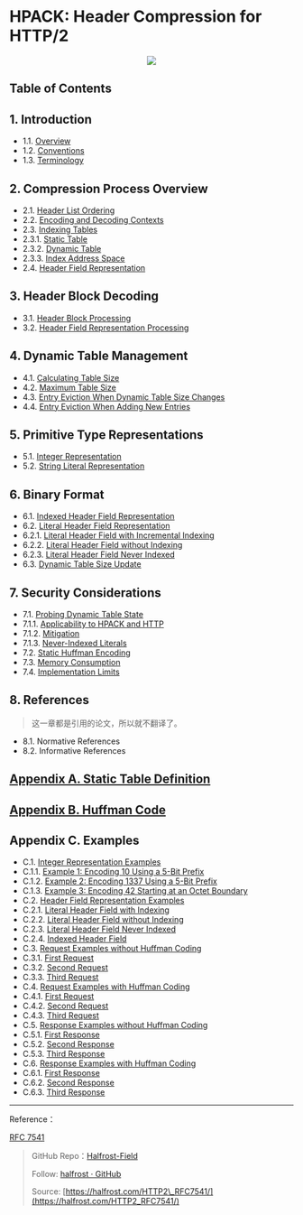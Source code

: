 # HPACK: Header Compression for HTTP/2


<p align='center'>
<img src='https://img.halfrost.com/Blog/ArticleImage/134_0.jpg'>
</p>


## Table of Contents

## 1. Introduction
   
- 1.1. [Overview](https://github.com/halfrost/Halfrost-Field/blob/master/contents/Protocol/HTTP:2_Header-Compression.md#1-%E6%80%BB%E8%A7%88)
- 1.2. [Conventions](https://github.com/halfrost/Halfrost-Field/blob/master/contents/Protocol/HTTP:2_Header-Compression.md#2-%E7%BA%A6%E5%AE%9A)
- 1.3. [Terminology](https://github.com/halfrost/Halfrost-Field/blob/master/contents/Protocol/HTTP:2_Header-Compression.md#3-%E6%9C%AF%E8%AF%AD)

## 2. Compression Process Overview

- 2.1. [Header List Ordering](https://github.com/halfrost/Halfrost-Field/blob/master/contents/Protocol/HTTP:2_Header-Compression.md#1-header-list-ordering)
- 2.2. [Encoding and Decoding Contexts](https://github.com/halfrost/Halfrost-Field/blob/master/contents/Protocol/HTTP:2_Header-Compression.md#2-encoding-and-decoding-contexts) 
- 2.3. [Indexing Tables](https://github.com/halfrost/Halfrost-Field/blob/master/contents/Protocol/HTTP:2_Header-Compression.md#3-indexing-tables) 
- 2.3.1. [Static Table](https://github.com/halfrost/Halfrost-Field/blob/master/contents/Protocol/HTTP:2_Header-Compression.md#1-静态表)
- 2.3.2. [Dynamic Table](https://github.com/halfrost/Halfrost-Field/blob/master/contents/Protocol/HTTP:2_Header-Compression.md#2-%E5%8A%A8%E6%80%81%E8%A1%A8) 
- 2.3.3. [Index Address Space](https://github.com/halfrost/Halfrost-Field/blob/master/contents/Protocol/HTTP:2_Header-Compression.md#3-%E7%B4%A2%E5%BC%95%E5%9C%B0%E5%9D%80%E7%A9%BA%E9%97%B4)
- 2.4. [Header Field Representation](https://github.com/halfrost/Halfrost-Field/blob/master/contents/Protocol/HTTP:2_Header-Compression.md#4-header-field-representation) 
   
## 3. Header Block Decoding

- 3.1. [Header Block Processing](https://github.com/halfrost/Halfrost-Field/blob/master/contents/Protocol/HTTP:2_Header-Compression.md#1-header-block-processing) 
- 3.2. [Header Field Representation Processing](https://github.com/halfrost/Halfrost-Field/blob/master/contents/Protocol/HTTP:2_Header-Compression.md#2-header-field-representation-processing) 
      

## 4. Dynamic Table Management

- 4.1. [Calculating Table Size](https://github.com/halfrost/Halfrost-Field/blob/master/contents/Protocol/HTTP:2_Header-Compression.md#1-calculating-table-size)
- 4.2. [Maximum Table Size](https://github.com/halfrost/Halfrost-Field/blob/master/contents/Protocol/HTTP:2_Header-Compression.md#2-maximum-table-size)
- 4.3. [Entry Eviction When Dynamic Table Size Changes](https://github.com/halfrost/Halfrost-Field/blob/master/contents/Protocol/HTTP:2_Header-Compression.md#3-entry-eviction-when-dynamic-table-size-changes)
- 4.4. [Entry Eviction When Adding New Entries](https://github.com/halfrost/Halfrost-Field/blob/master/contents/Protocol/HTTP:2_Header-Compression.md#4-entry-eviction-when-adding-new-entries) 


## 5. Primitive Type Representations

- 5.1. [Integer Representation](https://github.com/halfrost/Halfrost-Field/blob/master/contents/Protocol/HTTP:2_Header-Compression.md#1-integer-representation) 
- 5.2. [String Literal Representation](https://github.com/halfrost/Halfrost-Field/blob/master/contents/Protocol/HTTP:2_Header-Compression.md#2-string-literal-representation)

## 6. Binary Format

- 6.1. [Indexed Header Field Representation](https://github.com/halfrost/Halfrost-Field/blob/master/contents/Protocol/HTTP:2_Header-Compression.md#1-%E7%B4%A2%E5%BC%95-header-%E5%AD%97%E6%AE%B5%E8%A1%A8%E7%A4%BA)
- 6.2. [Literal Header Field Representation](https://github.com/halfrost/Halfrost-Field/blob/master/contents/Protocol/HTTP:2_Header-Compression.md#2-%E5%AD%97%E9%9D%A2-header-%E5%AD%97%E6%AE%B5%E6%A0%87%E8%AF%86)
- 6.2.1. [Literal Header Field with Incremental Indexing](https://github.com/halfrost/Halfrost-Field/blob/master/contents/Protocol/HTTP:2_Header-Compression.md#1-%E5%B8%A6%E5%A2%9E%E9%87%8F%E7%B4%A2%E5%BC%95%E7%9A%84%E5%AD%97%E9%9D%A2-header-%E5%AD%97%E6%AE%B5)
- 6.2.2. [Literal Header Field without Indexing](https://github.com/halfrost/Halfrost-Field/blob/master/contents/Protocol/HTTP:2_Header-Compression.md#2-%E4%B8%8D%E5%B8%A6%E7%B4%A2%E5%BC%95%E7%9A%84%E5%AD%97%E9%9D%A2-header-%E5%AD%97%E6%AE%B5)
- 6.2.3. [Literal Header Field Never Indexed](https://github.com/halfrost/Halfrost-Field/blob/master/contents/Protocol/HTTP:2_Header-Compression.md#3-%E4%BB%8E%E4%B8%8D%E7%B4%A2%E5%BC%95%E7%9A%84%E5%AD%97%E9%9D%A2-header-%E5%AD%97%E6%AE%B5)
- 6.3. [Dynamic Table Size Update](https://github.com/halfrost/Halfrost-Field/blob/master/contents/Protocol/HTTP:2_Header-Compression.md#3-%E5%8A%A8%E6%80%81%E8%A1%A8%E5%A4%A7%E5%B0%8F%E6%9B%B4%E6%96%B0) 
      
      
## 7. Security Considerations

- 7.1. [Probing Dynamic Table State](https://github.com/halfrost/Halfrost-Field/blob/master/contents/Protocol/HTTP:2_Header-Compression.md#1-%E6%8E%A2%E6%B5%8B%E5%8A%A8%E6%80%81%E8%A1%A8%E7%8A%B6%E6%80%81)
- 7.1.1. [Applicability to HPACK and HTTP](https://github.com/halfrost/Halfrost-Field/blob/master/contents/Protocol/HTTP:2_Header-Compression.md#1-%E9%80%82%E7%94%A8%E4%BA%8E-hpack-%E5%92%8C-http)
- 7.1.2. [Mitigation](https://github.com/halfrost/Halfrost-Field/blob/master/contents/Protocol/HTTP:2_Header-Compression.md#2-%E5%87%8F%E8%BD%BB)
- 7.1.3. [Never-Indexed Literals](https://github.com/halfrost/Halfrost-Field/blob/master/contents/Protocol/HTTP:2_Header-Compression.md#3-%E6%B0%B8%E4%B8%8D%E7%B4%A2%E5%BC%95%E7%9A%84%E5%AD%97%E9%9D%A2)
- 7.2. [Static Huffman Encoding](https://github.com/halfrost/Halfrost-Field/blob/master/contents/Protocol/HTTP:2_Header-Compression.md#2-%E9%9D%99%E6%80%81%E9%9C%8D%E5%A4%AB%E6%9B%BC%E7%BC%96%E7%A0%81)
- 7.3. [Memory Consumption](https://github.com/halfrost/Halfrost-Field/blob/master/contents/Protocol/HTTP:2_Header-Compression.md#3-%E5%86%85%E5%AD%98%E7%AE%A1%E7%90%86)
- 7.4. [Implementation Limits](https://github.com/halfrost/Halfrost-Field/blob/master/contents/Protocol/HTTP:2_Header-Compression.md#4-%E5%AE%9E%E7%8E%B0%E6%96%B9%E7%9A%84%E9%99%90%E5%88%B6)
      
      
## 8. References

> 这一章都是引用的论文，所以就不翻译了。

- 8.1. Normative References
- 8.2. Informative References
      
      
## [Appendix A. Static Table Definition](https://github.com/halfrost/Halfrost-Field/blob/master/contents/Protocol/HTTP:2_HPACK-Example.md#%E4%B8%80-%E9%9D%99%E6%80%81%E8%A1%A8%E5%AE%9A%E4%B9%89)


## [Appendix B. Huffman Code](https://github.com/halfrost/Halfrost-Field/blob/master/contents/Protocol/HTTP:2_HPACK-Example.md#%E4%BA%8C-%E9%9C%8D%E5%A4%AB%E6%9B%BC%E7%BC%96%E7%A0%81)



## Appendix C. Examples

- C.1. [Integer Representation Examples](https://github.com/halfrost/Halfrost-Field/blob/master/contents/Protocol/HTTP:2_HPACK-Example.md#1-%E6%95%B4%E6%95%B0%E8%A1%A8%E7%A4%BA%E7%9A%84%E7%A4%BA%E4%BE%8B) 
- C.1.1. [Example 1: Encoding 10 Using a 5-Bit Prefix](https://github.com/halfrost/Halfrost-Field/blob/master/contents/Protocol/HTTP:2_HPACK-Example.md#1-%E4%BD%BF%E7%94%A8-5-%E4%BD%8D%E5%89%8D%E7%BC%80%E5%AF%B9-10-%E8%BF%9B%E8%A1%8C%E7%BC%96%E7%A0%81)
- C.1.2. [Example 2: Encoding 1337 Using a 5-Bit Prefix](https://github.com/halfrost/Halfrost-Field/blob/master/contents/Protocol/HTTP:2_HPACK-Example.md#2-%E4%BD%BF%E7%94%A8-5-%E4%BD%8D%E5%89%8D%E7%BC%80%E5%AF%B9-1337-%E8%BF%9B%E8%A1%8C%E7%BC%96%E7%A0%81)
- C.1.3. [Example 3: Encoding 42 Starting at an Octet Boundary](https://github.com/halfrost/Halfrost-Field/blob/master/contents/Protocol/HTTP:2_HPACK-Example.md#3-%E4%BB%8E%E5%85%AB%E4%BD%8D%E5%AD%97%E8%8A%82%E8%BE%B9%E7%95%8C%E5%BC%80%E5%A7%8B%E5%AF%B9-42-%E8%BF%9B%E8%A1%8C%E7%BC%96%E7%A0%81)
- C.2. [Header Field Representation Examples](https://github.com/halfrost/Halfrost-Field/blob/master/contents/Protocol/HTTP:2_HPACK-Example.md#2-header-%E5%AD%97%E6%AE%B5%E8%A1%A8%E7%A4%BA%E7%9A%84%E7%A4%BA%E4%BE%8B)
- C.2.1. [Literal Header Field with Indexing](https://github.com/halfrost/Halfrost-Field/blob/master/contents/Protocol/HTTP:2_HPACK-Example.md#1-%E5%B8%A6%E7%B4%A2%E5%BC%95%E7%9A%84%E5%AD%97%E9%9D%A2-header-%E5%AD%97%E6%AE%B5)
- C.2.2. [Literal Header Field without Indexing](https://github.com/halfrost/Halfrost-Field/blob/master/contents/Protocol/HTTP:2_HPACK-Example.md#2-%E6%B2%A1%E6%9C%89%E7%B4%A2%E5%BC%95%E7%9A%84%E5%AD%97%E9%9D%A2-header-%E5%AD%97%E6%AE%B5)
- C.2.3. [Literal Header Field Never Indexed](https://github.com/halfrost/Halfrost-Field/blob/master/contents/Protocol/HTTP:2_HPACK-Example.md#3-%E4%BB%8E%E4%B8%8D%E7%B4%A2%E5%BC%95%E7%9A%84%E5%AD%97%E9%9D%A2-header-%E5%AD%97%E6%AE%B5)
- C.2.4. [Indexed Header Field](https://github.com/halfrost/Halfrost-Field/blob/master/contents/Protocol/HTTP:2_HPACK-Example.md#4-%E7%B4%A2%E5%BC%95%E7%9A%84-header-%E5%AD%97%E6%AE%B5)
- C.3. [Request Examples without Huffman Coding](https://github.com/halfrost/Halfrost-Field/blob/master/contents/Protocol/HTTP:2_HPACK-Example.md#3-%E6%B2%A1%E6%9C%89%E9%9C%8D%E5%A4%AB%E6%9B%BC%E7%BC%96%E7%A0%81%E8%AF%B7%E6%B1%82%E7%9A%84%E7%A4%BA%E4%BE%8B)
- C.3.1. [First Request](https://github.com/halfrost/Halfrost-Field/blob/master/contents/Protocol/HTTP:2_HPACK-Example.md#1-%E7%AC%AC%E4%B8%80%E4%B8%AA%E8%AF%B7%E6%B1%82)
- C.3.2. [Second Request](https://github.com/halfrost/Halfrost-Field/blob/master/contents/Protocol/HTTP:2_HPACK-Example.md#2-%E7%AC%AC%E4%BA%8C%E4%B8%AA%E8%AF%B7%E6%B1%82) 
- C.3.3. [Third Request](https://github.com/halfrost/Halfrost-Field/blob/master/contents/Protocol/HTTP:2_HPACK-Example.md#3-%E7%AC%AC%E4%B8%89%E4%B8%AA%E8%AF%B7%E6%B1%82)
- C.4. [Request Examples with Huffman Coding](https://github.com/halfrost/Halfrost-Field/blob/master/contents/Protocol/HTTP:2_HPACK-Example.md#4-%E6%9C%89%E9%9C%8D%E5%A4%AB%E6%9B%BC%E7%BC%96%E7%A0%81%E8%AF%B7%E6%B1%82%E7%9A%84%E7%A4%BA%E4%BE%8B) 
- C.4.1. [First Request](https://github.com/halfrost/Halfrost-Field/blob/master/contents/Protocol/HTTP:2_HPACK-Example.md#1-%E7%AC%AC%E4%B8%80%E4%B8%AA%E8%AF%B7%E6%B1%82-1)
- C.4.2. [Second Request](https://github.com/halfrost/Halfrost-Field/blob/master/contents/Protocol/HTTP:2_HPACK-Example.md#2-%E7%AC%AC%E4%BA%8C%E4%B8%AA%E8%AF%B7%E6%B1%82-1)
- C.4.3. [Third Request](https://github.com/halfrost/Halfrost-Field/blob/master/contents/Protocol/HTTP:2_HPACK-Example.md#3-%E7%AC%AC%E4%B8%89%E4%B8%AA%E8%AF%B7%E6%B1%82-1)
- C.5. [Response Examples without Huffman Coding](https://github.com/halfrost/Halfrost-Field/blob/master/contents/Protocol/HTTP:2_HPACK-Example.md#5-%E6%B2%A1%E6%9C%89%E9%9C%8D%E5%A4%AB%E6%9B%BC%E7%BC%96%E7%A0%81%E5%93%8D%E5%BA%94%E7%9A%84%E7%A4%BA%E4%BE%8B)
- C.5.1. [First Response](https://github.com/halfrost/Halfrost-Field/blob/master/contents/Protocol/HTTP:2_HPACK-Example.md#1-%E7%AC%AC%E4%B8%80%E4%B8%AA%E5%93%8D%E5%BA%94) 
- C.5.2. [Second Response](https://github.com/halfrost/Halfrost-Field/blob/master/contents/Protocol/HTTP:2_HPACK-Example.md#2-%E7%AC%AC%E4%BA%8C%E4%B8%AA%E5%93%8D%E5%BA%94)
- C.5.3. [Third Response](https://github.com/halfrost/Halfrost-Field/blob/master/contents/Protocol/HTTP:2_HPACK-Example.md#3-%E7%AC%AC%E4%B8%89%E4%B8%AA%E5%93%8D%E5%BA%94)
- C.6. [Response Examples with Huffman Coding](https://github.com/halfrost/Halfrost-Field/blob/master/contents/Protocol/HTTP:2_HPACK-Example.md#6-%E6%9C%89%E9%9C%8D%E5%A4%AB%E6%9B%BC%E7%BC%96%E7%A0%81%E5%93%8D%E5%BA%94%E7%9A%84%E7%A4%BA%E4%BE%8B)
- C.6.1. [First Response](https://github.com/halfrost/Halfrost-Field/blob/master/contents/Protocol/HTTP:2_HPACK-Example.md#1-%E7%AC%AC%E4%B8%80%E4%B8%AA%E5%93%8D%E5%BA%94-1)
- C.6.2. [Second Response](https://github.com/halfrost/Halfrost-Field/blob/master/contents/Protocol/HTTP:2_HPACK-Example.md#2-%E7%AC%AC%E4%BA%8C%E4%B8%AA%E5%93%8D%E5%BA%94-1)
- C.6.3. [Third Response](https://github.com/halfrost/Halfrost-Field/blob/master/contents/Protocol/HTTP:2_HPACK-Example.md#3-%E7%AC%AC%E4%B8%89%E4%B8%AA%E5%93%8D%E5%BA%94-1)


      
------------------------------------------------------

Reference：
  
[RFC 7541](https://tools.ietf.org/html/rfc7541)

> GitHub Repo：[Halfrost-Field](HTTPS://github.com/halfrost/Halfrost-Field)
> 
> Follow: [halfrost · GitHub](HTTPS://github.com/halfrost)
>
> Source: [https://halfrost.com/HTTP2\_RFC7541/](https://halfrost.com/HTTP2_RFC7541/)